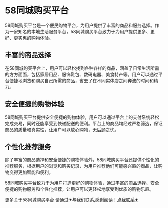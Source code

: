 # 58同城购买平台

58同城购买平台是一个便民购物平台，为用户提供了丰富的商品和服务选择。作为一家知名的本地生活服务平台，58同城购买平台致力于为用户提供更多、更好、更实惠的购物体验。

## 丰富的商品选择

在58同城购买平台上，用户可以轻松找到各种各样的商品，涵盖了日常生活所需的方方面面，包括家居用品、服饰鞋包、数码电器、美食特产等。用户可以通过平台便捷地浏览和购买自己所需的商品，省去了在不同实体店之间奔波的时间和精力。

## 安全便捷的购物体验

58同城购买平台提供安全便捷的购物体验，用户可以通过平台上的支付系统轻松完成交易，同时还能享受到快递配送的便利。平台上的商品均经过严格筛选，保证商品的质量和真实性，让用户可以放心购物，无后顾之忧。

## 个性化推荐服务

除了丰富的商品选择和安全便捷的购物体验外，58同城购买平台还提供个性化的推荐服务，根据用户的浏览和购买记录，为用户推荐他们可能感兴趣的商品，让购物变得更加智能和便利。

58同城购买平台致力于为用户打造更好的购物体验，通过丰富的商品选择、安全便捷的购物服务和个性化推荐，让用户可以更轻松地享受到优质的购物乐趣。

更多关于58同城购买平台 请通过✈与我们联系,感谢阅读！[点我联系✈](https://www.G208.com)